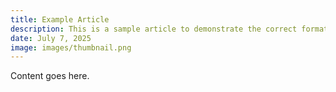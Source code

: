 ```yaml
---
title: Example Article
description: This is a sample article to demonstrate the correct format.
date: July 7, 2025
image: images/thumbnail.png
---
```

Content goes here.